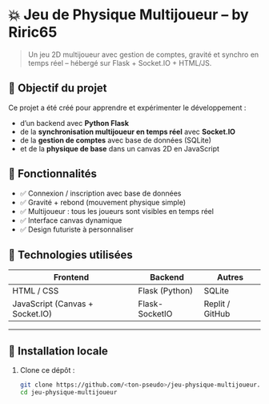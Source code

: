 # 💥 Jeu de Physique Multijoueur – by Riric65

> Un jeu 2D multijoueur avec gestion de comptes, gravité et synchro en temps réel – hébergé sur Flask + Socket.IO + HTML/JS.

## 🧠 Objectif du projet

Ce projet a été créé pour apprendre et expérimenter le développement :
- d’un backend avec **Python Flask**
- de la **synchronisation multijoueur en temps réel** avec **Socket.IO**
- de la **gestion de comptes** avec base de données (SQLite)
- et de la **physique de base** dans un canvas 2D en JavaScript

## 🚀 Fonctionnalités

- ✅ Connexion / inscription avec base de données
- ✅ Gravité + rebond (mouvement physique simple)
- ✅ Multijoueur : tous les joueurs sont visibles en temps réel
- ✅ Interface canvas dynamique
- ✅ Design futuriste à personnaliser

## 🧩 Technologies utilisées

| Frontend      | Backend     | Autres         |
|---------------|-------------|----------------|
| HTML / CSS    | Flask (Python) | SQLite        |
| JavaScript (Canvas + Socket.IO) | Flask-SocketIO | Replit / GitHub |

---

## 🔧 Installation locale

1. Clone ce dépôt :
   ```bash
   git clone https://github.com/<ton-pseudo>/jeu-physique-multijoueur.git
   cd jeu-physique-multijoueur
